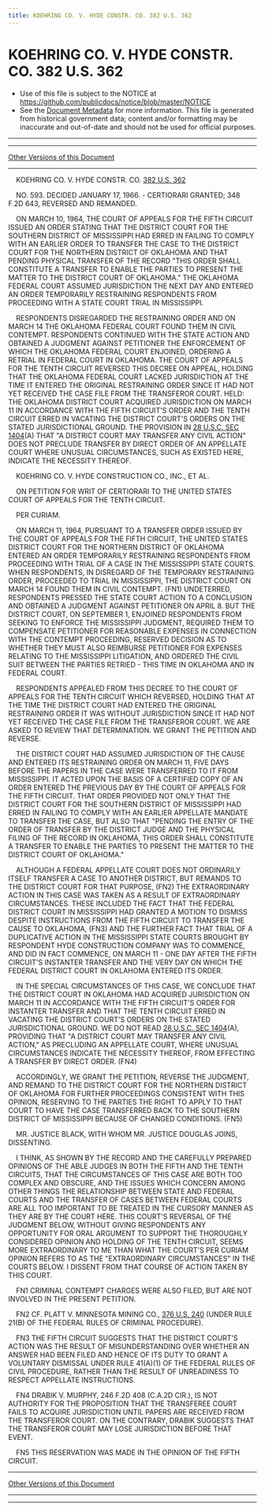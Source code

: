 ```yaml
---
title: KOEHRING CO. V. HYDE CONSTR. CO. 382 U.S. 362
---
```


# KOEHRING CO. V. HYDE CONSTR. CO. 382 U.S. 362

* Use of this file is subject to the NOTICE at https://github.com/publicdocs/notice/blob/master/NOTICE
* See the [Document Metadata](../../../index.md) for more information.
  This file is generated from historical government data; content and/or formatting may be inaccurate and out-of-date and should not be used for official purposes.

----------
----------

[Other Versions of this Document](https://publicdocs.github.io/go/links?ns=uslm-x&ref=%2Fus%2Fcourts%2Fscotus%2FusReporter%2F382%2F362)

----------

    KOEHRING CO. V. HYDE CONSTR. CO. [382 U.S. 362][/us/courts/scotus/usReporter/382/362]

    NO. 593.  DECIDED JANUARY 17, 1966.  - CERTIORARI GRANTED; 348 F.2D 643, REVERSED AND REMANDED.

    ON MARCH 10, 1964, THE COURT OF APPEALS FOR THE FIFTH CIRCUIT ISSUED AN ORDER STATING THAT THE DISTRICT COURT FOR THE SOUTHERN DISTRICT OF MISSISSIPPI HAD ERRED IN FAILING TO COMPLY WITH AN EARLIER ORDER TO TRANSFER THE CASE TO THE DISTRICT COURT FOR THE NORTHERN DISTRICT OF OKLAHOMA AND THAT PENDING PHYSICAL TRANSFER OF THE RECORD "THIS ORDER SHALL CONSTITUTE A TRANSFER TO ENABLE THE PARTIES TO PRESENT THE MATTER TO THE DISTRICT COURT OF OKLAHOMA."  THE OKLAHOMA FEDERAL COURT ASSUMED JURISDICTION THE NEXT DAY AND ENTERED AN ORDER TEMPORARILY RESTRAINING RESPONDENTS FROM PROCEEDING WITH A STATE COURT TRIAL IN MISSISSIPPI.

    RESPONDENTS DISREGARDED THE RESTRAINING ORDER AND ON MARCH 14 THE OKLAHOMA FEDERAL COURT FOUND THEM IN CIVIL CONTEMPT.  RESPONDENTS CONTINUED WITH THE STATE ACTION AND OBTAINED A JUDGMENT AGAINST PETITIONER THE ENFORCEMENT OF WHICH THE OKLAHOMA FEDERAL COURT ENJOINED, ORDERING A RETRIAL IN FEDERAL COURT IN OKLAHOMA.  THE COURT OF APPEALS FOR THE TENTH CIRCUIT REVERSED THIS DECREE ON APPEAL, HOLDING THAT THE OKLAHOMA FEDERAL COURT LACKED JURISDICTION AT THE TIME IT ENTERED THE ORIGINAL RESTRAINING ORDER SINCE IT HAD NOT YET RECEIVED THE CASE FILE FROM THE TRANSFEROR COURT.  HELD: THE OKLAHOMA DISTRICT COURT ACQUIRED JURISDICTION ON MARCH 11 IN ACCORDANCE WITH THE FIFTH CIRCUIT'S ORDER AND THE TENTH CIRCUIT ERRED IN VACATING THE DISTRICT COURT'S ORDERS ON THE STATED JURISDICTIONAL GROUND.  THE PROVISION IN [28 U.S.C. SEC 1404][/us/usc/t28/s1404](A) THAT "A DISTRICT COURT MAY TRANSFER ANY CIVIL ACTION" DOES NOT PRECLUDE TRANSFER BY DIRECT ORDER OF AN APPELLATE COURT WHERE UNUSUAL CIRCUMSTANCES, SUCH AS EXISTED HERE, INDICATE THE NECESSITY THEREOF.

    KOEHRING CO. V. HYDE CONSTRUCTION CO., INC., ET AL.

    ON PETITION FOR WRIT OF CERTIORARI TO THE UNITED STATES COURT OF APPEALS FOR THE TENTH CIRCUIT.

    PER CURIAM.

    ON MARCH 11, 1964, PURSUANT TO A TRANSFER ORDER ISSUED BY THE COURT OF APPEALS FOR THE FIFTH CIRCUIT, THE UNITED STATES DISTRICT COURT FOR THE NORTHERN DISTRICT OF OKLAHOMA ENTERED AN ORDER TEMPORARILY RESTRAINING RESPONDENTS FROM PROCEEDING WITH TRIAL OF A CASE IN THE MISSISSIPPI STATE COURTS.  WHEN RESPONDENTS, IN DISREGARD OF THE TEMPORARY RESTRAINING ORDER, PROCEEDED TO TRIAL IN MISSISSIPPI, THE DISTRICT COURT ON MARCH 14 FOUND THEM IN CIVIL CONTEMPT.  (FN1) UNDETERRED, RESPONDENTS PRESSED THE STATE COURT ACTION TO A CONCLUSION AND OBTAINED A JUDGMENT AGAINST PETITIONER ON APRIL 8.  BUT THE DISTRICT COURT, ON SEPTEMBER 1, ENJOINED RESPONDENTS FROM SEEKING TO ENFORCE THE MISSISSIPPI JUDGMENT, REQUIRED THEM TO COMPENSATE PETITIONER FOR REASONABLE EXPENSES IN CONNECTION WITH THE CONTEMPT PROCEEDING, RESERVED DECISION AS TO WHETHER THEY MUST ALSO REIMBURSE PETITIONER FOR EXPENSES RELATING TO THE MISSISSIPPI LITIGATION, AND ORDERED THE CIVIL SUIT BETWEEN THE PARTIES RETRIED - THIS TIME IN OKLAHOMA AND IN FEDERAL COURT.

    RESPONDENTS APPEALED FROM THIS DECREE TO THE COURT OF APPEALS FOR THE TENTH CIRCUIT WHICH REVERSED, HOLDING THAT AT THE TIME THE DISTRICT COURT HAD ENTERED THE ORIGINAL RESTRAINING ORDER IT WAS WITHOUT JURISDICTION SINCE IT HAD NOT YET RECEIVED THE CASE FILE FROM THE TRANSFEROR COURT.  WE ARE ASKED TO REVIEW THAT DETERMINATION.  WE GRANT THE PETITION AND REVERSE.

    THE DISTRICT COURT HAD ASSUMED JURISDICTION OF THE CAUSE AND ENTERED ITS RESTRAINING ORDER ON MARCH 11, FIVE DAYS BEFORE THE PAPERS IN THE CASE WERE TRANSFERRED TO IT FROM MISSISSIPPI.  IT ACTED UPON THE BASIS OF A CERTIFIED COPY OF AN ORDER ENTERED THE PREVIOUS DAY BY THE COURT OF APPEALS FOR THE FIFTH CIRCUIT.  THAT ORDER PROVIDED NOT ONLY THAT THE DISTRICT COURT FOR THE SOUTHERN DISTRICT OF MISSISSIPPI HAD ERRED IN FAILING TO COMPLY WITH AN EARLIER APPELLATE MANDATE TO TRANSFER THE CASE, BUT ALSO THAT "PENDING THE ENTRY OF THE ORDER OF TRANSFER BY THE DISTRICT JUDGE AND THE PHYSICAL FILING OF THE RECORD IN OKLAHOMA, THIS ORDER SHALL CONSTITUTE A TRANSFER TO ENABLE THE PARTIES TO PRESENT THE MATTER TO THE DISTRICT COURT OF OKLAHOMA."

    ALTHOUGH A FEDERAL APPELLATE COURT DOES NOT ORDINARILY ITSELF TRANSFER A CASE TO ANOTHER DISTRICT, BUT REMANDS TO THE DISTRICT COURT FOR THAT PURPOSE, (FN2) THE EXTRAORDINARY ACTION IN THIS CASE WAS TAKEN AS A RESULT OF EXTRAORDINARY CIRCUMSTANCES.  THESE INCLUDED THE FACT THAT THE FEDERAL DISTRICT COURT IN MISSISSIPPI HAD GRANTED A MOTION TO DISMISS DESPITE INSTRUCTIONS FROM THE FIFTH CIRCUIT TO TRANSFER THE CAUSE TO OKLAHOMA, (FN3) AND THE FURTHER FACT THAT TRIAL OF A DUPLICATIVE ACTION IN THE MISSISSIPPI STATE COURTS BROUGHT BY RESPONDENT HYDE CONSTRUCTION COMPANY WAS TO COMMENCE, AND DID IN FACT COMMENCE, ON MARCH 11 - ONE DAY AFTER THE FIFTH CIRCUIT'S INSTANTER TRANSFER AND THE VERY DAY ON WHICH THE FEDERAL DISTRICT COURT IN OKLAHOMA ENTERED ITS ORDER.

    IN THE SPECIAL CIRCUMSTANCES OF THIS CASE, WE CONCLUDE THAT THE DISTRICT COURT IN OKLAHOMA HAD ACQUIRED JURISDICTION ON MARCH 11 IN ACCORDANCE WITH THE FIFTH CIRCUIT'S ORDER FOR INSTANTER TRANSFER AND THAT THE TENTH CIRCUIT ERRED IN VACATING THE DISTRICT COURT'S ORDERS ON THE STATED JURISDICTIONAL GROUND.  WE DO NOT READ [28 U.S.C. SEC 1404][/us/usc/t28/s1404](A), PROVIDING THAT "A DISTRICT COURT MAY TRANSFER ANY CIVIL ACTION," AS PRECLUDING AN APPELLATE COURT, WHERE UNUSUAL CIRCUMSTANCES INDICATE THE NECESSITY THEREOF, FROM EFFECTING A TRANSFER BY DIRECT ORDER.  (FN4)

    ACCORDINGLY, WE GRANT THE PETITION, REVERSE THE JUDGMENT, AND REMAND TO THE DISTRICT COURT FOR THE NORTHERN DISTRICT OF OKLAHOMA FOR FURTHER PROCEEDINGS CONSISTENT WITH THIS OPINION, RESERVING TO THE PARTIES THE RIGHT TO APPLY TO THAT COURT TO HAVE THE CASE TRANSFERRED BACK TO THE SOUTHERN DISTRICT OF MISSISSIPPI BECAUSE OF CHANGED CONDITIONS.  (FN5)

    MR. JUSTICE BLACK, WITH WHOM MR. JUSTICE DOUGLAS JOINS, DISSENTING.

    I THINK, AS SHOWN BY THE RECORD AND THE CAREFULLY PREPARED OPINIONS OF THE ABLE JUDGES IN BOTH THE FIFTH AND THE TENTH CIRCUITS, THAT THE CIRCUMSTANCES OF THIS CASE ARE BOTH TOO COMPLEX AND OBSCURE, AND THE ISSUES WHICH CONCERN AMONG OTHER THINGS THE RELATIONSHIP BETWEEN STATE AND FEDERAL COURTS AND THE TRANSFER OF CASES BETWEEN FEDERAL COURTS ARE ALL TOO IMPORTANT TO BE TREATED IN THE CURSORY MANNER AS THEY ARE BY THE COURT HERE.  THIS COURT'S REVERSAL OF THE JUDGMENT BELOW, WITHOUT GIVING RESPONDENTS ANY OPPORTUNITY FOR ORAL ARGUMENT TO SUPPORT THE THOROUGHLY CONSIDERED OPINION AND HOLDING OF THE TENTH CIRCUIT, SEEMS MORE EXTRAORDINARY TO ME THAN WHAT THE COURT'S PER CURIAM OPINION REFERS TO AS THE "EXTRAORDINARY CIRCUMSTANCES" IN THE COURTS BELOW.  I DISSENT FROM THAT COURSE OF ACTION TAKEN BY THIS COURT.

    FN1  CRIMINAL CONTEMPT CHARGES WERE ALSO FILED, BUT ARE NOT INVOLVED IN THE PRESENT PETITION.

    FN2  CF. PLATT V. MINNESOTA MINING CO., [376 U.S. 240][/us/courts/scotus/usReporter/376/240] (UNDER RULE 21(B) OF THE FEDERAL RULES OF CRIMINAL PROCEDURE).

    FN3  THE FIFTH CIRCUIT SUGGESTS THAT THE DISTRICT COURT'S ACTION WAS THE RESULT OF MISUNDERSTANDING OVER WHETHER AN ANSWER HAD BEEN FILED AND HENCE OF ITS DUTY TO GRANT A VOLUNTARY DISMISSAL UNDER RULE 41(A)(1) OF THE FEDERAL RULES OF CIVIL PROCEDURE, RATHER THAN THE RESULT OF UNREADINESS TO RESPECT APPELLATE INSTRUCTIONS.

    FN4  DRABIK V. MURPHY, 246 F.2D 408 (C.A.2D CIR.), IS NOT AUTHORITY FOR THE PROPOSITION THAT THE TRANSFEREE COURT FAILS TO ACQUIRE JURISDICTION UNTIL PAPERS ARE RECEIVED FROM THE TRANSFEROR COURT.  ON THE CONTRARY, DRABIK SUGGESTS THAT THE TRANSFEROR COURT MAY LOSE JURISDICTION BEFORE THAT EVENT.

    FN5  THIS RESERVATION WAS MADE IN THE OPINION OF THE FIFTH CIRCUIT.

----------

[Other Versions of this Document](https://publicdocs.github.io/go/links?ns=uslm-x&ref=%2Fus%2Fcourts%2Fscotus%2FusReporter%2F382%2F362)

----------
----------

[/us/courts/scotus/usReporter/382/362]: https://publicdocs.github.io/go/links?ns=uslm-x&ref=%2Fus%2Fcourts%2Fscotus%2FusReporter%2F382%2F362
[/us/usc/t28/s1404]: https://publicdocs.github.io/go/links?ns=uslm&ref=%2Fus%2Fusc%2Ft28%2Fs1404
[/us/usc/t28/s1404]: https://publicdocs.github.io/go/links?ns=uslm&ref=%2Fus%2Fusc%2Ft28%2Fs1404
[/us/courts/scotus/usReporter/376/240]: https://publicdocs.github.io/go/links?ns=uslm-x&ref=%2Fus%2Fcourts%2Fscotus%2FusReporter%2F376%2F240



